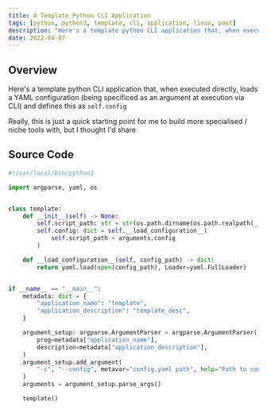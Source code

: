 ```yaml
---
title: A Template Python CLI Application
tags: [python, python3, template, cli, application, linux, post]
description: "Here's a template python CLI application that, when executed directly, loads a YAML configuration (being specificed as an argument at execution via CLI) and defines this as `self.config`. that I use to as a quick starting point to build more specialised / niche tools with"
date: 2022-04-07
---
```


## Overview

Here's a template python CLI application that, when executed directly, loads a YAML configuration (being specificed as an argument at execution via CLI) and defines this as `self.config`

Really, this is just a quick starting point for me to build more specialised / niche tools with, but I thought I'd share

## Source Code

```python
#!/usr/local/bin/python3

import argparse, yaml, os


class template:
    def __init__(self) -> None:
        self.script_path: str = str(os.path.dirname(os.path.realpath(__file__))) + "/"
        self.config: dict = self.__load_configuration__(
            self.script_path + arguments.config
        )

    def __load_configuration__(self, config_path) -> dict:
        return yaml.load(open(config_path), Loader=yaml.FullLoader)


if __name__ == "__main__":
    metadata: dict = {
        "application_name": "template",
        "application_description": "template_desc",
    }

    argument_setup: argparse.ArgumentParser = argparse.ArgumentParser(
        prog=metadata["application_name"],
        description=metadata["application_description"],
    )
    argument_setup.add_argument(
        "-c", "--config", metavar="config.yaml path", help="Path to config.yaml"
    )
    arguments = argument_setup.parse_args()

    template()

```
